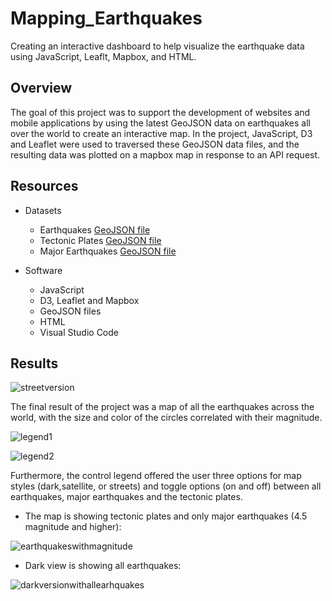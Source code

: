 # Mapping_Earthquakes
Creating an interactive dashboard to help visualize the earthquake data using JavaScript, Leaflt, Mapbox, and HTML.

## Overview
The goal of this project was to support the development of websites and mobile applications by using the latest GeoJSON data on earthquakes all over the world to create an interactive map. In the project, JavaScript, D3 and Leaflet were used to traversed these GeoJSON data files, and the resulting data was plotted on a mapbox map in response to an API request.

## Resources
- Datasets
  - Earthquakes [GeoJSON file](https://earthquake.usgs.gov/earthquakes/feed/v1.0/summary/all_week.geojson)
  - Tectonic Plates [GeoJSON file](https://raw.githubusercontent.com/fraxen/tectonicplates/master/GeoJSON/PB2002_boundaries.json)
  - Major Earthquakes [GeoJSON file](https://earthquake.usgs.gov/earthquakes/feed/v1.0/summary/4.5_week.geojson)

- Software
  - JavaScript
  - D3, Leaflet and Mapbox
  - GeoJSON files
  - HTML
  - Visual Studio Code


## Results
![streetversion](https://user-images.githubusercontent.com/99752443/172067841-bef7d0c6-edfb-44a0-96ff-f7da3d2f8066.png)

The final result of the project was a map of all the earthquakes across the world, with the size and color of the circles correlated with their magnitude.

![legend1](https://user-images.githubusercontent.com/99752443/172067855-ac3be181-13e4-46bc-8cf6-3e2b519b9b76.png)

![legend2](https://user-images.githubusercontent.com/99752443/172067874-26be823c-bba6-42a5-9881-6e98a4722e77.png)

Furthermore, the control legend offered the user three options for map styles (dark,satellite, or streets) and toggle options (on and off) between all earthquakes, major earthquakes and the tectonic plates.

- The map is showing tectonic plates and only major earthquakes (4.5 magnitude and higher):

![earthquakeswithmagnitude](https://user-images.githubusercontent.com/99752443/172067893-f3453fec-b50b-4c1f-9fd6-2318db2b2eeb.png)


- Dark view is showing all earthquakes:

![darkversionwithallearhquakes](https://user-images.githubusercontent.com/99752443/172067907-1a6e451e-34b2-47fe-a663-5eb6d65c4d0f.png)
